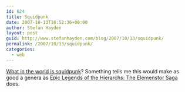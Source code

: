 ```yaml
---
id: 624
title: Squidpunk
date: 2007-10-13T16:52:36+00:00
author: Stefan Hayden
layout: post
guid: http://www.stefanhayden.com/blog/2007/10/13/squidpunk/
permalink: /2007/10/13/squidpunk/
categories:
  - web
---
```

<a href="http://www.darkroastedblend.com/2007/10/exclusive-interview-with-jeff.html">What in the world is squidpunk</a>? Something tells me this would make as good a genera as <a href="http://elothtes.pbwiki.com/">Epic Legends of the Hierarchs: The Elemenstor Saga</a> does.